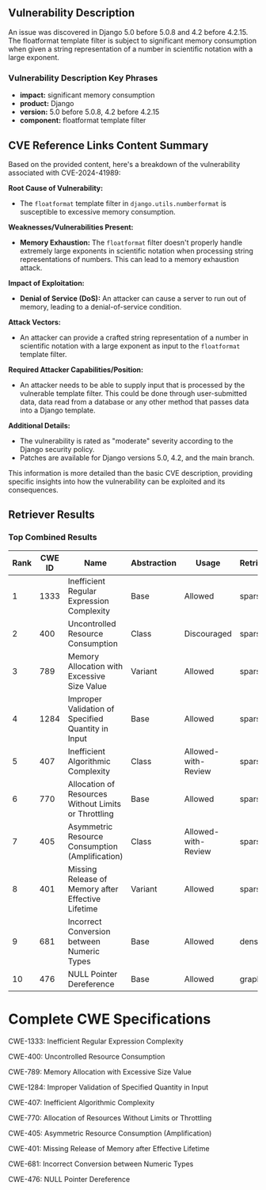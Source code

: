## Vulnerability Description
An issue was discovered in Django 5.0 before 5.0.8 and 4.2 before 4.2.15. The floatformat template filter is subject to significant memory consumption when given a string representation of a number in scientific notation with a large exponent.

### Vulnerability Description Key Phrases
- **impact:** significant memory consumption
- **product:** Django
- **version:** 5.0 before 5.0.8, 4.2 before 4.2.15
- **component:** floatformat template filter

## CVE Reference Links Content Summary
Based on the provided content, here's a breakdown of the vulnerability associated with CVE-2024-41989:

**Root Cause of Vulnerability:**

*   The `floatformat` template filter in `django.utils.numberformat` is susceptible to excessive memory consumption.

**Weaknesses/Vulnerabilities Present:**

*   **Memory Exhaustion:** The `floatformat` filter doesn't properly handle extremely large exponents in scientific notation when processing string representations of numbers. This can lead to a memory exhaustion attack.

**Impact of Exploitation:**

*   **Denial of Service (DoS):** An attacker can cause a server to run out of memory, leading to a denial-of-service condition.

**Attack Vectors:**

*   An attacker can provide a crafted string representation of a number in scientific notation with a large exponent as input to the `floatformat` template filter.

**Required Attacker Capabilities/Position:**

*   An attacker needs to be able to supply input that is processed by the vulnerable template filter. This could be done through user-submitted data, data read from a database or any other method that passes data into a Django template.

**Additional Details:**

*   The vulnerability is rated as "moderate" severity according to the Django security policy.
*   Patches are available for Django versions 5.0, 4.2, and the main branch.

This information is more detailed than the basic CVE description, providing specific insights into how the vulnerability can be exploited and its consequences.

## Retriever Results

### Top Combined Results

| Rank | CWE ID | Name | Abstraction | Usage  | Retrievers | Individual Scores |
|------|--------|------|-------------|-------|------------|-------------------|
| 1 | 1333 | Inefficient Regular Expression Complexity | Base | Allowed | sparse | 0.082 |
| 2 | 400 | Uncontrolled Resource Consumption | Class | Discouraged | sparse | 0.081 |
| 3 | 789 | Memory Allocation with Excessive Size Value | Variant | Allowed | sparse | 0.079 |
| 4 | 1284 | Improper Validation of Specified Quantity in Input | Base | Allowed | sparse | 0.078 |
| 5 | 407 | Inefficient Algorithmic Complexity | Class | Allowed-with-Review | sparse | 0.078 |
| 6 | 770 | Allocation of Resources Without Limits or Throttling | Base | Allowed | sparse | 0.078 |
| 7 | 405 | Asymmetric Resource Consumption (Amplification) | Class | Allowed-with-Review | sparse | 0.076 |
| 8 | 401 | Missing Release of Memory after Effective Lifetime | Variant | Allowed | sparse | 0.076 |
| 9 | 681 | Incorrect Conversion between Numeric Types | Base | Allowed | dense | 0.362 |
| 10 | 476 | NULL Pointer Dereference | Base | Allowed | graph | 0.002 |



# Complete CWE Specifications

CWE-1333: Inefficient Regular Expression Complexity

CWE-400: Uncontrolled Resource Consumption

CWE-789: Memory Allocation with Excessive Size Value

CWE-1284: Improper Validation of Specified Quantity in Input

CWE-407: Inefficient Algorithmic Complexity

CWE-770: Allocation of Resources Without Limits or Throttling

CWE-405: Asymmetric Resource Consumption (Amplification)

CWE-401: Missing Release of Memory after Effective Lifetime

CWE-681: Incorrect Conversion between Numeric Types

CWE-476: NULL Pointer Dereference